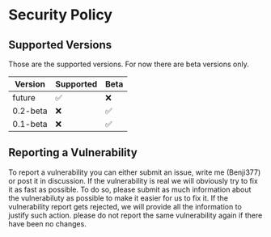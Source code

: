 # Security Policy

## Supported Versions
Those are the supported versions. For now there are beta versions only.

| Version  | Supported          | Beta    |
| -------  | ------------------ | -----   |
| future   | :white_check_mark: | :x:     |
| 0.2-beta | :x:                | :white_check_mark: |
| 0.1-beta | :x:                | :white_check_mark: |

## Reporting a Vulnerability

To report a vulnerability you can either submit an issue, write me (Benji377) or post it in discussion.
If the vulnerability is real we will obviously try to fix it as fast as possible. 
To do so, please submit as much information about the vulnerabiluty as possible to make it easier for us to fix it.
If the vulnerability report gets rejected, we will provide all the information to justify such action.
please do not report the same vulnerability again if there have been no changes.
